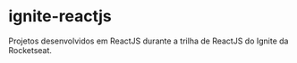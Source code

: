 # ignite-reactjs
Projetos desenvolvidos em ReactJS durante a trilha de ReactJS do Ignite da Rocketseat.
